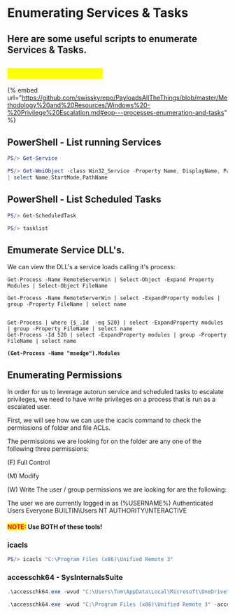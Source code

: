 # Enumerating Services & Tasks

## Here are some useful scripts to enumerate Services & Tasks.

## <mark style="color:yellow;">PayloadAllTheThings</mark>

{% embed url="https://github.com/swisskyrepo/PayloadsAllTheThings/blob/master/Methodology%20and%20Resources/Windows%20-%20Privilege%20Escalation.md#eop---processes-enumeration-and-tasks" %}



## PowerShell - List running Services

```powershell
PS/> Get-Service
```

```powershell
PS/> Get-WmiObject -class Win32_Service -Property Name, DisplayName, PathName, StartMode | Where { $_.PathName -notlike "C:\Windows*" } 
| select Name,StartMode,PathName
```

## PowerShell - List Scheduled Tasks

```powershell
PS/> Get-ScheduledTask
```

```powershell
PS/> tasklist
```

## Emumerate Service DLL's.

We can view the DLL's a service loads calling it's process:

<pre class="language-powershell"><code class="lang-powershell">Get-Process -Name RemoteServerWin | Select-Object -Expand Property Modules | Select-Object FileName

Get-Process -Name RemoteServerWin | select -ExpandProperty modules | group -Property FileName | select name
<strong>
</strong>
Get-Process | where {$_.Id  -eq 520} | select -ExpandProperty modules | group -Property FileName | select name
Get-Process -Id 520 | select -ExpandProperty modules | group -Property FileName | select name
<strong>
</strong><strong>(Get-Process -Name "msedge").Modules
</strong></code></pre>

## Enumerating Permissions

In order for us to leverage autorun service and scheduled tasks to escalate privileges, we need to have write privileges on a process that is run as a escalated user.&#x20;

First, we will see how we can use the icacls command to check the permissions of folder and file ACLs.

The permissions we are looking for on the folder are any one of the following three permissions:

(F) Full Control

&#x20;(M) Modify

&#x20;(W) Write The user / group permissions we are looking for are the following:

The user we are currently logged in as (%USERNAME%) Authenticated Users Everyone BUILTIN\Users NT AUTHORITY\INTERACTIVE

#### <mark style="color:red;">NOTE:</mark> Use BOTH of these tools!

### icacls

```powershell
PS/> icacls "C:\Program Files (x86)\Unified Remote 3"
```

### accesschk64 - SysInternalsSuite

```powershell
.\accesschk64.exe -wvud "C:\Users\Tom\AppData\Local\Microsoft\OneDrive" -accepteula

.\accesschk64.exe -wvud "C:\Program Files (x86)\Unified Remote 3" -accepteula
```
